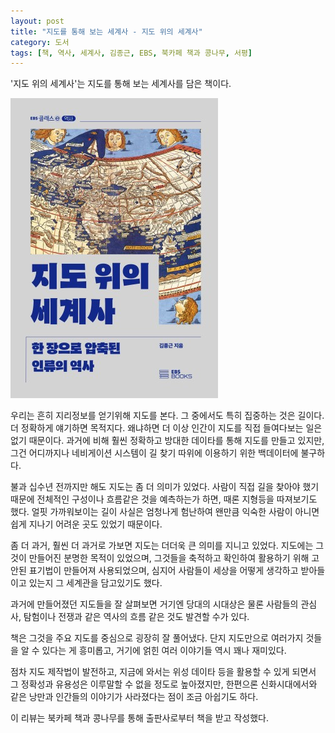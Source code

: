```yaml
---
layout: post
title: "지도를 통해 보는 세계사 - 지도 위의 세계사"
category: 도서
tags: [책, 역사, 세계사, 김종근, EBS, 북카페 책과 콩나무, 서평]
---
```


'지도 위의 세계사'는
지도를 통해 보는 세계사를 담은 책이다.

![표지](/images/book/world-history-on-the-map-book-h480.jpg)

우리는 흔히 지리정보를 얻기위해 지도를 본다.
그 중에서도 특히 집중하는 것은 길이다.
더 정확하게 얘기하면 목적지다.
왜냐하면 더 이상 인간이 지도를 직접 들여다보는 일은 없기 때문이다.
과거에 비해 훨씬 정확하고 방대한 데이타를 통해 지도를 만들고 있지만,
그건 어디까지나 네비게이션 시스템이 길 찾기 따위에 이용하기 위한 백데이터에 불구하다.

불과 십수년 전까지만 해도 지도는 좀 더 의미가 있었다.
사람이 직접 길을 찾아야 했기 때문에 전체적인 구성이나 흐름같은 것을 예측하는가 하면,
때론 지형등을 따져보기도 했다.
얼핏 가까워보이는 길이 사실은 엄청나게 험난하여 왠만큼 익숙한 사람이 아니면 쉽게 지나기 어려운 곳도 있었기 때문이다.

좀 더 과거, 훨씬 더 과거로 가보면 지도는 더더욱 큰 의미를 지니고 있었다.
지도에는 그것이 만들어진 분명한 목적이 있었으며,
그것들을 축적하고 확인하여 활용하기 위해 고안된 표기법이 만들어져 사용되었으며,
심지어 사람들이 세상을 어떻게 생각하고 받아들이고 있는지 그 세계관을 담고있기도 했다.

과거에 만들어졌던 지도들을 잘 살펴보면
거기엔 당대의 시대상은 물론
사람들의 관심사,
탐험이나 전쟁과 같은 역사의 흐름 같은 것도 발견할 수가 있다.

책은 그것을 주요 지도를 중심으로 굉장히 잘 풀어냈다.
단지 지도만으로 여러가지 것들을 알 수 있다는 게 흥미롭고,
거기에 얽힌 여러 이야기들 역시 꽤나 재미있다.

점차 지도 제작법이 발전하고,
지금에 와서는 위성 데이타 등을 활용할 수 있게 되면서
그 정확성과 유용성은 이루말할 수 없을 정도로 높아졌지만,
한편으론 신화시대에서와 같은 낭만과 인간들의 이야기가 사라졌다는 점이 조금 아쉽기도 하다.


<div class="im im-info">
이 리뷰는 북카페 책과 콩나무를 통해 출판사로부터 책을 받고 작성했다.
</div>

